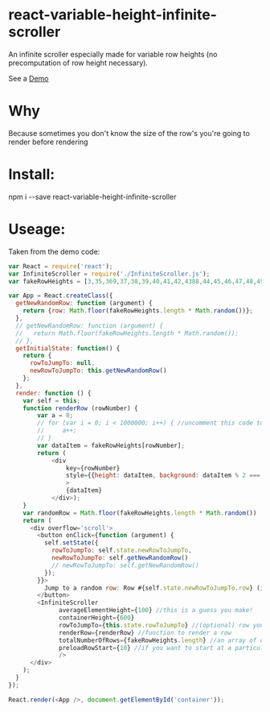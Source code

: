 # react-variable-height-infinite-scroller

An infinite scroller especially made for variable row heights (no precomputation of row height necessary).

See a [Demo](http://tnrich.github.io/react-variable-height-infinite-scroller/)

# Why

Because sometimes you don't know the size of the row's you're going to render before rendering

# Install: 

npm i --save react-variable-height-infinite-scroller

# Useage:

Taken from the demo code: 

```javascript
var React = require('react');
var InfiniteScroller = require('./InfiniteScroller.js');
var fakeRowHeights = [3,35,369,37,38,39,40,41,42,4388,44,45,46,47,48,49,50,51,52,53,54,55,56,57,58,59,60,61,62,63,64,65,66,67, 123,188,12,122,616,234,636,755,432,112,443,69,77,88,89,99,111,222,333,444,55,555,6654];

var App = React.createClass({
  getNewRandomRow: function (argument) {
    return {row: Math.floor(fakeRowHeights.length * Math.random())};
  },
  // getNewRandomRow: function (argument) {
  //   return Math.floor(fakeRowHeights.length * Math.random());
  // },
  getInitialState: function() {
    return {
      rowToJumpTo: null,
      newRowToJumpTo: this.getNewRandomRow()
    };
  },
  render: function () {
    var self = this;
    function renderRow (rowNumber) {
        var a = 0;
        // for (var i = 0; i < 1000000; i++) { //uncomment this code to simulate a complicated row rendering
        //     a++;
        // }
        var dataItem = fakeRowHeights[rowNumber];
        return (
            <div 
                key={rowNumber} 
                style={{height: dataItem, background: dataItem % 2 === 0 ? 'red' : 'orange'}}
                > 
                {dataItem}
            </div>);
    }
    var randomRow = Math.floor(fakeRowHeights.length * Math.random())
    return (
      <div overflow='scroll'>
        <button onClick={function (argument) {
          self.setState({
            rowToJumpTo: self.state.newRowToJumpTo,
            newRowToJumpTo: self.getNewRandomRow()
            // newRowToJumpTo: self.getNewRandomRow()
          });
        }}>
          Jump to a random row: Row #{self.state.newRowToJumpTo.row} (its height is {fakeRowHeights[self.state.newRowToJumpTo.row]})
        </button>
        <InfiniteScroller
              averageElementHeight={100} //this is a guess you make!
              containerHeight={600}
              rowToJumpTo={this.state.rowToJumpTo} //(optional) row you want to jump to. Must be passed as a new object each time to allow for difference checking 
              renderRow={renderRow} //function to render a row
              totalNumberOfRows={fakeRowHeights.length} //an array of data for your rows
              preloadRowStart={10} //if you want to start at a particular row to begin with
              />
      </div>
    );
  }
});

React.render(<App />, document.getElementById('container'));
```
